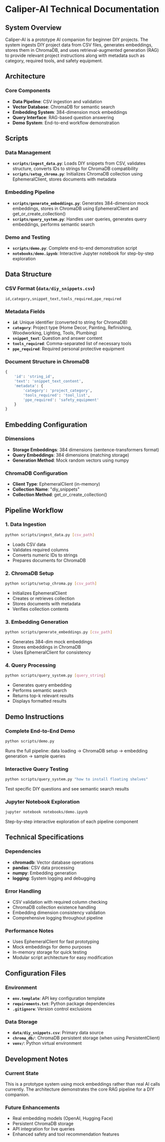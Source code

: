 # Caliper-AI Technical Documentation

## System Overview

Caliper-AI is a prototype AI companion for beginner DIY projects. The system ingests DIY project data from CSV files, generates embeddings, stores them in ChromaDB, and uses retrieval-augmented generation (RAG) to provide relevant project instructions along with metadata such as category, required tools, and safety equipment.


## Architecture

### Core Components
- **Data Pipeline**: CSV ingestion and validation
- **Vector Database**: ChromaDB for semantic search
- **Embedding System**: 384-dimension mock embeddings
- **Query Interface**: RAG-based question answering
- **Demo System**: End-to-end workflow demonstration

## Scripts

### Data Management
- **`scripts/ingest_data.py`**: Loads DIY snippets from CSV, validates structure, converts IDs to strings for ChromaDB compatibility
- **`scripts/setup_chroma.py`**: Initializes ChromaDB collection using EphemeralClient, stores documents with metadata

### Embedding Pipeline
- **`scripts/generate_embeddings.py`**: Generates 384-dimension mock embeddings, stores in ChromaDB using EphemeralClient and get_or_create_collection()
- **`scripts/query_system.py`**: Handles user queries, generates query embeddings, performs semantic search

### Demo and Testing
- **`scripts/demo.py`**: Complete end-to-end demonstration script
- **`notebooks/demo.ipynb`**: Interactive Jupyter notebook for step-by-step exploration

## Data Structure

### CSV Format (`data/diy_snippets.csv`)
```csv
id,category,snippet_text,tools_required,ppe_required
```

### Metadata Fields
- **`id`**: Unique identifier (converted to string for ChromaDB)
- **`category`**: Project type (Home Decor, Painting, Refinishing, Woodworking, Lighting, Tools, Plumbing)
- **`snippet_text`**: Question and answer content
- **`tools_required`**: Comma-separated list of necessary tools
- **`ppe_required`**: Required personal protective equipment

### Document Structure in ChromaDB
```python
{
    'id': 'string_id',
    'text': 'snippet_text_content',
    'metadata': {
        'category': 'project_category',
        'tools_required': 'tool_list',
        'ppe_required': 'safety_equipment'
    }
}
```

## Embedding Configuration

### Dimensions
- **Storage Embeddings**: 384 dimensions (sentence-transformers format)
- **Query Embeddings**: 384 dimensions (matching storage)
- **Generation Method**: Mock random vectors using numpy

### ChromaDB Configuration
- **Client Type**: EphemeralClient (in-memory)
- **Collection Name**: "diy_snippets"
- **Collection Method**: get_or_create_collection()

## Pipeline Workflow

### 1. Data Ingestion
```bash
python scripts/ingest_data.py [csv_path]
```
- Loads CSV data
- Validates required columns
- Converts numeric IDs to strings
- Prepares documents for ChromaDB

### 2. ChromaDB Setup
```bash
python scripts/setup_chroma.py [csv_path]
```
- Initializes EphemeralClient
- Creates or retrieves collection
- Stores documents with metadata
- Verifies collection contents

### 3. Embedding Generation
```bash
python scripts/generate_embeddings.py [csv_path]
```
- Generates 384-dim mock embeddings
- Stores embeddings in ChromaDB
- Uses EphemeralClient for consistency

### 4. Query Processing
```bash
python scripts/query_system.py [query_string]
```
- Generates query embedding
- Performs semantic search
- Returns top-k relevant results
- Displays formatted results

## Demo Instructions

### Complete End-to-End Demo
```bash
python scripts/demo.py
```
Runs the full pipeline: data loading → ChromaDB setup → embedding generation → sample queries

### Interactive Query Testing
```bash
python scripts/query_system.py "how to install floating shelves"
```
Test specific DIY questions and see semantic search results

### Jupyter Notebook Exploration
```bash
jupyter notebook notebooks/demo.ipynb
```
Step-by-step interactive exploration of each pipeline component

## Technical Specifications

### Dependencies
- **chromadb**: Vector database operations
- **pandas**: CSV data processing
- **numpy**: Embedding generation
- **logging**: System logging and debugging

### Error Handling
- CSV validation with required column checking
- ChromaDB collection existence handling
- Embedding dimension consistency validation
- Comprehensive logging throughout pipeline

### Performance Notes
- Uses EphemeralClient for fast prototyping
- Mock embeddings for demo purposes
- In-memory storage for quick testing
- Modular script architecture for easy modification

## Configuration Files

### Environment
- **`env.template`**: API key configuration template
- **`requirements.txt`**: Python package dependencies
- **`.gitignore`**: Version control exclusions

### Data Storage
- **`data/diy_snippets.csv`**: Primary data source
- **`chroma_db/`**: ChromaDB persistent storage (when using PersistentClient)
- **`venv/`**: Python virtual environment

## Development Notes

### Current State
This is a prototype system using mock embeddings rather than real AI calls currently. The architecture demonstrates the core RAG pipeline for a DIY companion.

### Future Enhancements
- Real embedding models (OpenAI, Hugging Face)
- Persistent ChromaDB storage
- API integration for live queries
- Enhanced safety and tool recommendation features